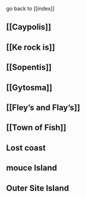 go back to [[index]]
## [[Caypolis]]

## [[Ke rock is]]

## [[Sopentis]]

## [[Gytosma]]

## [[Fley’s and Flay’s]]

## [[Town of Fish]]



## Lost coast

## mouce Island


## Outer Site Island

